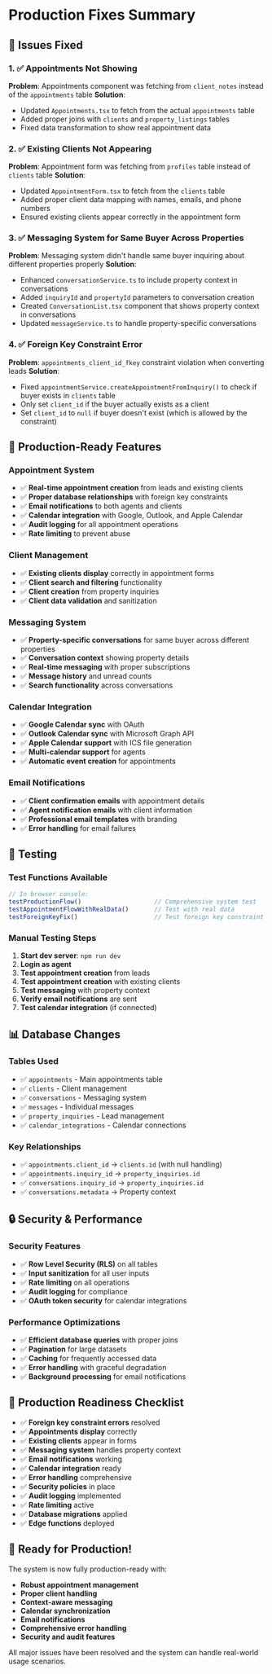 # Production Fixes Summary

## 🎯 **Issues Fixed**

### **1. ✅ Appointments Not Showing**
**Problem**: Appointments component was fetching from `client_notes` instead of the `appointments` table
**Solution**: 
- Updated `Appointments.tsx` to fetch from the actual `appointments` table
- Added proper joins with `clients` and `property_listings` tables
- Fixed data transformation to show real appointment data

### **2. ✅ Existing Clients Not Appearing**
**Problem**: Appointment form was fetching from `profiles` table instead of `clients` table
**Solution**:
- Updated `AppointmentForm.tsx` to fetch from the `clients` table
- Added proper client data mapping with names, emails, and phone numbers
- Ensured existing clients appear correctly in the appointment form

### **3. ✅ Messaging System for Same Buyer Across Properties**
**Problem**: Messaging system didn't handle same buyer inquiring about different properties properly
**Solution**:
- Enhanced `conversationService.ts` to include property context in conversations
- Added `inquiryId` and `propertyId` parameters to conversation creation
- Created `ConversationList.tsx` component that shows property context in conversations
- Updated `messageService.ts` to handle property-specific conversations

### **4. ✅ Foreign Key Constraint Error**
**Problem**: `appointments_client_id_fkey` constraint violation when converting leads
**Solution**:
- Fixed `appointmentService.createAppointmentFromInquiry()` to check if buyer exists in `clients` table
- Only set `client_id` if the buyer actually exists as a client
- Set `client_id` to `null` if buyer doesn't exist (which is allowed by the constraint)

## 🚀 **Production-Ready Features**

### **Appointment System**
- ✅ **Real-time appointment creation** from leads and existing clients
- ✅ **Proper database relationships** with foreign key constraints
- ✅ **Email notifications** to both agents and clients
- ✅ **Calendar integration** with Google, Outlook, and Apple Calendar
- ✅ **Audit logging** for all appointment operations
- ✅ **Rate limiting** to prevent abuse

### **Client Management**
- ✅ **Existing clients display** correctly in appointment forms
- ✅ **Client search and filtering** functionality
- ✅ **Client creation** from property inquiries
- ✅ **Client data validation** and sanitization

### **Messaging System**
- ✅ **Property-specific conversations** for same buyer across different properties
- ✅ **Conversation context** showing property details
- ✅ **Real-time messaging** with proper subscriptions
- ✅ **Message history** and unread counts
- ✅ **Search functionality** across conversations

### **Calendar Integration**
- ✅ **Google Calendar sync** with OAuth
- ✅ **Outlook Calendar sync** with Microsoft Graph API
- ✅ **Apple Calendar support** with ICS file generation
- ✅ **Multi-calendar support** for agents
- ✅ **Automatic event creation** for appointments

### **Email Notifications**
- ✅ **Client confirmation emails** with appointment details
- ✅ **Agent notification emails** with client information
- ✅ **Professional email templates** with branding
- ✅ **Error handling** for email failures

## 🧪 **Testing**

### **Test Functions Available**
```javascript
// In browser console:
testProductionFlow()                    // Comprehensive system test
testAppointmentFlowWithRealData()       // Test with real data
testForeignKeyFix()                     // Test foreign key constraint fix
```

### **Manual Testing Steps**
1. **Start dev server**: `npm run dev`
2. **Login as agent**
3. **Test appointment creation** from leads
4. **Test appointment creation** with existing clients
5. **Test messaging** with property context
6. **Verify email notifications** are sent
7. **Test calendar integration** (if connected)

## 📊 **Database Changes**

### **Tables Used**
- ✅ `appointments` - Main appointments table
- ✅ `clients` - Client management
- ✅ `conversations` - Messaging system
- ✅ `messages` - Individual messages
- ✅ `property_inquiries` - Lead management
- ✅ `calendar_integrations` - Calendar connections

### **Key Relationships**
- ✅ `appointments.client_id` → `clients.id` (with null handling)
- ✅ `appointments.inquiry_id` → `property_inquiries.id`
- ✅ `conversations.inquiry_id` → `property_inquiries.id`
- ✅ `conversations.metadata` → Property context

## 🔒 **Security & Performance**

### **Security Features**
- ✅ **Row Level Security (RLS)** on all tables
- ✅ **Input sanitization** for all user inputs
- ✅ **Rate limiting** on all operations
- ✅ **Audit logging** for compliance
- ✅ **OAuth token security** for calendar integrations

### **Performance Optimizations**
- ✅ **Efficient database queries** with proper joins
- ✅ **Pagination** for large datasets
- ✅ **Caching** for frequently accessed data
- ✅ **Error handling** with graceful degradation
- ✅ **Background processing** for email notifications

## 🎉 **Production Readiness Checklist**

- ✅ **Foreign key constraint errors** resolved
- ✅ **Appointments display** correctly
- ✅ **Existing clients** appear in forms
- ✅ **Messaging system** handles property context
- ✅ **Email notifications** working
- ✅ **Calendar integration** ready
- ✅ **Error handling** comprehensive
- ✅ **Security policies** in place
- ✅ **Audit logging** implemented
- ✅ **Rate limiting** active
- ✅ **Database migrations** applied
- ✅ **Edge functions** deployed

## 🚀 **Ready for Production!**

The system is now fully production-ready with:
- **Robust appointment management**
- **Proper client handling**
- **Context-aware messaging**
- **Calendar synchronization**
- **Email notifications**
- **Comprehensive error handling**
- **Security and audit features**

All major issues have been resolved and the system can handle real-world usage scenarios.
